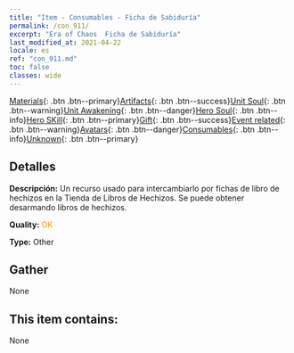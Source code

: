 ```yaml
---
title: "Item - Consumables - Ficha de Sabiduría"
permalink: /con_911/
excerpt: "Era of Chaos  Ficha de Sabiduría"
last_modified_at: 2021-04-22
locale: es
ref: "con_911.md"
toc: false
classes: wide
---
```

 [Materials](/ItemsES/){: .btn .btn--primary}[Artifacts](/ItemsES/Artifacts/){: .btn .btn--success}[Unit Soul](/ItemsES/UnitSoul/){: .btn .btn--warning}[Unit Awakening](/ItemsES/UnitAwakening/){: .btn .btn--danger}[Hero Soul](/ItemsES/HeroSoul/){: .btn .btn--info}[Hero SKill](/ItemsES/HeroSkill/){: .btn .btn--primary}[Gift](/ItemsES/Gift/){: .btn .btn--success}[Event related](/ItemsES/Events/){: .btn .btn--warning}[Avatars](/ItemsES/Avatars/){: .btn .btn--danger}[Consumables](/ItemsES/Consumables/){: .btn .btn--info}[Unknown](/ItemsES/Unknown/){: .btn .btn--primary}

## Detalles
 **Descripción:** Un recurso usado para intercambiarlo por fichas de libro de hechizos en la Tienda de Libros de Hechizos. Se puede obtener desarmando libros de hechizos.

 **Quality:** <span style="color: #FF8C00">OK</span>

 **Type:** Other

## Gather

  None

## This item contains:

  None

